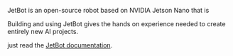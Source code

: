
JetBot is an open-source robot based on NVIDIA Jetson Nano that is

Building and using JetBot gives the hands on experience needed to create entirely new AI projects.

just read the [JetBot documentation](https://jetbot.org).


